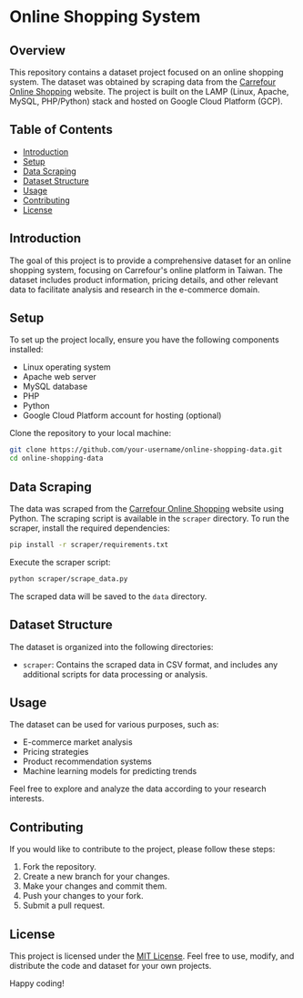# Online Shopping System

## Overview

This repository contains a dataset project focused on an online shopping system. The dataset was obtained by scraping data from the [Carrefour Online Shopping](https://online.carrefour.com.tw/zh/homepage/) website. The project is built on the LAMP (Linux, Apache, MySQL, PHP/Python) stack and hosted on Google Cloud Platform (GCP).

## Table of Contents

- [Introduction](#introduction)
- [Setup](#setup)
- [Data Scraping](#data-scraping)
- [Dataset Structure](#dataset-structure)
- [Usage](#usage)
- [Contributing](#contributing)
- [License](#license)

## Introduction

The goal of this project is to provide a comprehensive dataset for an online shopping system, focusing on Carrefour's online platform in Taiwan. The dataset includes product information, pricing details, and other relevant data to facilitate analysis and research in the e-commerce domain.

## Setup

To set up the project locally, ensure you have the following components installed:

- Linux operating system
- Apache web server
- MySQL database
- PHP
- Python
- Google Cloud Platform account for hosting (optional)

Clone the repository to your local machine:

```bash
git clone https://github.com/your-username/online-shopping-data.git
cd online-shopping-data
```

## Data Scraping

The data was scraped from the [Carrefour Online Shopping](https://online.carrefour.com.tw/zh/homepage/) website using Python. The scraping script is available in the `scraper` directory. To run the scraper, install the required dependencies:

```bash
pip install -r scraper/requirements.txt
```

Execute the scraper script:

```bash
python scraper/scrape_data.py
```

The scraped data will be saved to the `data` directory.

## Dataset Structure

The dataset is organized into the following directories:

- `scraper`: Contains the scraped data in CSV format, and includes any additional scripts for data processing or analysis.

## Usage

The dataset can be used for various purposes, such as:

- E-commerce market analysis
- Pricing strategies
- Product recommendation systems
- Machine learning models for predicting trends

Feel free to explore and analyze the data according to your research interests.

## Contributing

If you would like to contribute to the project, please follow these steps:

1. Fork the repository.
2. Create a new branch for your changes.
3. Make your changes and commit them.
4. Push your changes to your fork.
5. Submit a pull request.

## License

This project is licensed under the [MIT License](LICENSE). Feel free to use, modify, and distribute the code and dataset for your own projects.

Happy coding!
